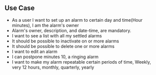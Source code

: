 ## Use Case
- As a user I want to set up an alarm to certain day and time(Hour minutes), I am the alarm's owner
- Alarm's owner, description,  and date-time, are mandatory.
- I want to see a list with all my settled alarms
- It should be possible to inactivate on or more alarms
- It should be possible to delete one or more alarms
- I want to edit an alarm  
- I can postpone minutes 10, a ringing alarm 
- I want to make my alarm repeatable certain periods of time, Weekly, very 12 hours, monthly, quarterly, yearly